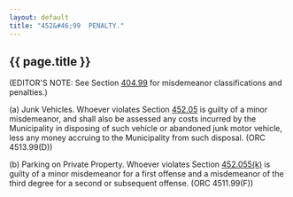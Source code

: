 ```yaml
---
layout: default
title: "452&#46;99  PENALTY."
---
```


{{ page.title }}
----------------

(EDITOR'S NOTE: See Section [404.99](1ce9ca02.html) for misdemeanor classifications and penalties.)

(a) Junk Vehicles. Whoever violates Section [452.05](26ea02af.html) is guilty of a minor misdemeanor, and shall also be assessed any costs incurred by the Municipality in disposing of such vehicle or abandoned junk motor vehicle, less any money accruing to the Municipality from such disposal. (ORC 4513.99(D))

(b) Parking on Private Property. Whoever violates Section [452.055(k)](26f3364f.html) is guilty of a minor misdemeanor for a first offense and a misdemeanor of the third degree for a second or subsequent offense. (ORC 4511.99(F))